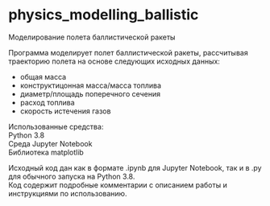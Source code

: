 # physics_modelling_ballistic
Моделирование полета баллистической ракеты

Программа моделирует полет баллистической ракеты, рассчитывая траекторию полета на основе следующих исходных данных:  
- общая масса  
- конструктицонная масса/масса топлива  
- диаметр/площадь поперечного сечения  
- расход топлива  
- скорость истечения газов  

Использованные средства:  
Python 3.8  
Среда Jupyter Notebook  
Библиотека matplotlib  

Исходный код дан как в формате .ipynb для Jupyter Notebook, так и в .py для обычного запуска на Python 3.8.  
Код содержит подробные комментарии с описанием работы и инструкциями по использованию.
